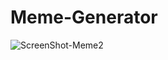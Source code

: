 # Meme-Generator

![ScreenShot-Meme2](https://user-images.githubusercontent.com/41389353/118873765-cf08f800-b8f2-11eb-8d73-46c2fcd1b827.PNG)
